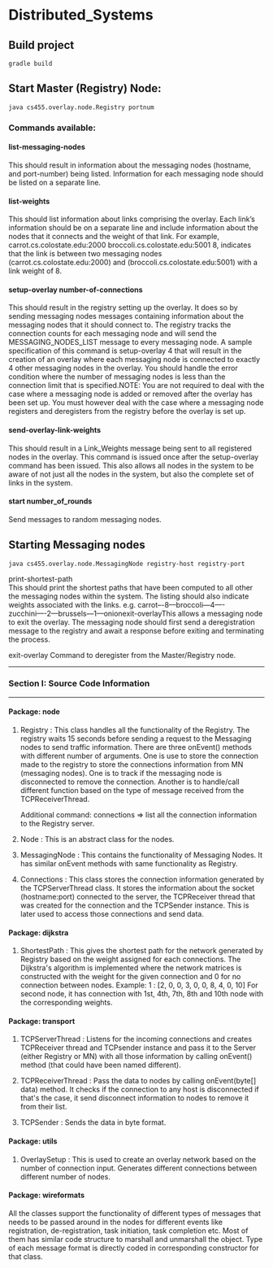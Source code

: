 # Distributed_Systems

## Build project
`gradle build`

## Start Master (Registry) Node:
`java cs455.overlay.node.Registry portnum`

### Commands available:

#### list-messaging-nodes       
This should result in information about the messaging nodes (hostname, and port-number)  being listed. Information for each messaging node should be listed on a separate line.

#### list-weights      
This should list information about links comprising the overlay. Each link’s information should be on a separate line and include information about the nodes that it connects and the weight of that link. For example, carrot.cs.colostate.edu:2000 broccoli.cs.colostate.edu:5001 8, indicates that the link      is      between      two      messaging      nodes      (carrot.cs.colostate.edu:2000)      and      (broccoli.cs.colostate.edu:5001) with a link weight of 8.

#### setup-overlay number-of-connections
This  should  result  in  the  registry  setting  up  the  overlay.  It  does  so  by  sending  messaging  nodes  messages  containing  information  about  the  messaging  nodes  that  it  should  connect  to.  The  registry  tracks  the  connection  counts  for  each  messaging  node  and  will  send  the  MESSAGING_NODES_LIST message to every messaging node. A sample specification of this command is setup-overlay 4 that will result in the creation of an overlay where each messaging node is connected to exactly 4 other messaging nodes in the overlay. You should handle the error condition where the number of messaging nodes is less than the connection limit that is specified.NOTE: You are not required to deal with the case where a messaging node is added or removed after the overlay has been set up. You must however deal with the case where a messaging node registers and deregisters from the registry before the overlay is set up. 

#### send-overlay-link-weights

This should result in a Link_Weights message being sent to all registered nodes in the overlay.  This command is issued once after the setup-overlay command has been issued.  This also allows all nodes in the system to be aware of not just all the nodes in the system, but also the complete set of links in the system.

#### start number_of_rounds
Send messages to random messaging nodes.



## Starting Messaging nodes

`java cs455.overlay.node.MessagingNode registry-host registry-port`

print-shortest-path   
This  should  print  the  shortest  paths  that  have  been  computed  to  all  other  the  messaging  nodes  within the system. The listing should also indicate weights associated with the links. e.g.  carrot–-8––broccoli––4––-zucchini––-2––brussels––1––onionexit-overlayThis  allows  a  messaging  node  to  exit  the  overlay.  The  messaging  node  should  first  send  a  deregistration  message  to  the  registry  and  await  a  response  before  exiting  and  terminating the process.

exit-overlay
Command to deregister from the Master/Registry node.

-------------------

### Section I: Source Code Information

-------------------

#### Package: node

1) Registry :
    This class handles all the functionality of the Registry. The registry waits 15 seconds before sending a
    request to the Messaging nodes to send traffic information. There are three onEvent() methods with different
    number of arguments. One is use to store the connection made to the registry to store the connections information
    from MN (messaging nodes). One is to track if the messaging node is disconnected to remove the connection.
    Another is to handle/call different function based on the type of message received from the TCPReceiverThread.

    Additional command: connections => list all the connection information to the Registry server.

2) Node :
        This is an abstract class for the nodes.

3) MessagingNode :
    This contains the functionality of Messaging Nodes. It has similar onEvent methods with same functionality as Registry.

4) Connections :
    This class stores the connection information generated by the TCPServerThread class. It stores the information
    about the socket (hostname:port) connected to the server, the TCPReceiver thread that was created for the connection
    and the TCPSender instance. This is later used to access those connections and send data.

#### Package: dijkstra

1) ShortestPath :
    This gives the shortest path for the network generated by Registry based on the weight assigned for each connections.
    The Dijkstra's algorithm is implemented where the network matrices is constructed with the weight for the given
    connection and 0 for no connection between nodes. Example: 1 : [2, 0, 0, 3, 0, 0, 8, 4, 0, 10] For second node, it has
    connection with 1st, 4th, 7th, 8th and 10th node with the corresponding weights.

#### Package: transport

1) TCPServerThread :
    Listens for the incoming connections and creates TCPReceiver thread and TCPsender instance and pass it to the Server
    (either Registry or MN) with all those information by calling onEvent() method (that could have been named different).

2) TCPReceiverThread :
    Pass the data to nodes by calling onEvent(byte[] data) method. It checks if the connection to any host is disconnected
    if that's the case, it send disconnect information to nodes to remove it from their list.

3) TCPSender : Sends the data in byte format.

#### Package: utils

1) OverlaySetup :
    This is used to create an overlay network based on the number of connection input. Generates different connections between
    different number of nodes.

#### Package: wireformats

   All the classes support the functionality of different types of messages that needs to be passed around in the nodes
    for different events like registration, de-registration, task initiation, task completion etc. Most of them has similar
    code structure to marshall and unmarshall the object.
    Type of each message format is directly coded in corresponding constructor for that class.

